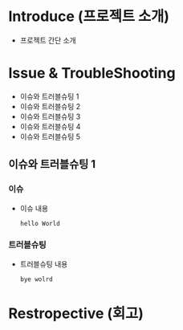 # Introduce (프로젝트 소개)

- 프로젝트 간단 소개

# Issue & TroubleShooting

- 이슈와 트러블슈팅 1
- 이슈와 트러블슈팅 2
- 이슈와 트러블슈팅 3
- 이슈와 트러블슈팅 4
- 이슈와 트러블슈팅 5

## 이슈와 트러블슈팅 1

### 이슈

- 이슈 내용

  `hello World`

### 트러블슈팅

- 트러블슈팅 내용

  `bye wolrd`

# Restropective (회고)
